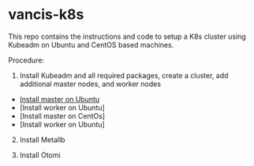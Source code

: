 # vancis-k8s
This repo contains the instructions and code to setup a K8s cluster using Kubeadm on Ubuntu and CentOS based machines.

Procedure:

1. Install Kubeadm and all required packages, create a cluster, add additional master nodes, and worker nodes

- [Install master on Ubuntu](/nodes/master)
- [Install worker on Ubuntu]
- [Install master on CentOs]
- [Install worker on Ubuntu]

2. Install Metallb
   
3.  Install Otomi

